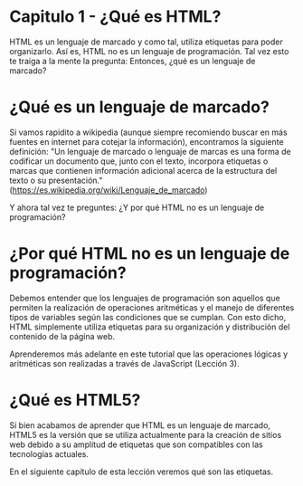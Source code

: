 # Capitulo 1 - ¿Qué es HTML?

HTML es un lenguaje de marcado y como tal, utiliza etiquetas para poder organizarlo. Así es, HTML no es un lenguaje de programación. Tal vez esto te traiga a la mente la pregunta: Entonces, ¿qué es un lenguaje de marcado?

# ¿Qué es un lenguaje de marcado?

Si vamos rapidito a wikipedia (aunque siempre recomiendo buscar en más fuentes en internet para cotejar la información), encontramos la siguiente definición: "Un lenguaje de marcado o lenguaje de marcas es una forma de codificar un documento que, junto con el texto, incorpora etiquetas o marcas que contienen información adicional acerca de la estructura del texto o su presentación." (https://es.wikipedia.org/wiki/Lenguaje_de_marcado)

Y ahora tal vez te preguntes: ¿Y por qué HTML no es un lenguaje de programación?

# ¿Por qué HTML no es un lenguaje de programación?

Debemos entender que los lenguajes de programación son aquellos que permiten la realización de operaciones aritméticas y el manejo de diferentes tipos de variables según las condiciones que se cumplan. Con esto dicho, HTML simplemente utiliza etiquetas para su organización y distribución del contenido de la página web.

Aprenderemos más adelante en este tutorial que las operaciones lógicas y aritméticas son realizadas a través de JavaScript (Lección 3).

# ¿Qué es HTML5?

Si bien acabamos de aprender que HTML es un lenguaje de marcado, HTML5 es la versión que se utiliza actualmente para la creación de sitios web debido a su amplitud de etiquetas que son compatibles con las tecnologías actuales.

En el siguiente capítulo de esta lección veremos qué son las etiquetas.